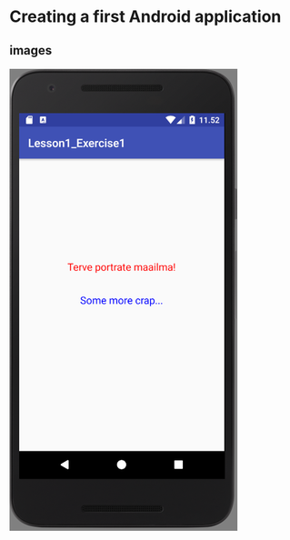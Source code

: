 # Creating a first Android application
## images
![link](https://github.com/bhnamn/Android-App-Development/blob/master/Lesson1_Exercise1/Capture1.PNG)
